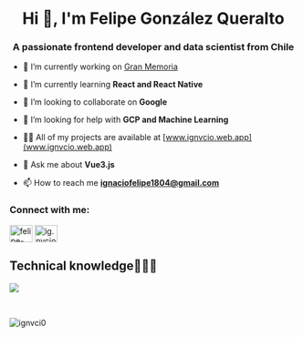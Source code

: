 <h1 align="center">Hi 👋, I'm Felipe González Queralto</h1>
<h3 align="center">A passionate frontend developer and data scientist from Chile</h3>

- 🔭 I’m currently working on [Gran Memoria](www.granmemoria.cl)

- 🌱 I’m currently learning **React and React Native**

- 👯 I’m looking to collaborate on **Google**

- 🤝 I’m looking for help with **GCP and Machine Learning**

- 👨‍💻 All of my projects are available at [www.ignvcio.web.app](www.ignvcio.web.app)

- 💬 Ask me about **Vue3.js**

- 📫 How to reach me **ignaciofelipe1804@gmail.com**

<h3 align="left">Connect with me:</h3>
<p align="left">
<a href="https://linkedin.com/in/felipe-gonzalez-8936061b9" target="blank"><img align="center" src="https://raw.githubusercontent.com/rahuldkjain/github-profile-readme-generator/master/src/images/icons/Social/linked-in-alt.svg" alt="felipe-gonzalez-8936061b9" height="30" width="40" /></a>
<a href="https://instagram.com/ig.nvcio" target="blank"><img align="center" src="https://raw.githubusercontent.com/rahuldkjain/github-profile-readme-generator/master/src/images/icons/Social/instagram.svg" alt="ig.nvcio" height="30" width="40" /></a>
</p>

<h2 >Technical knowledge👨🏻‍💻</h2>
<!--tech stack icons-->
<p align="left">
  <a href="https://skillicons.dev">
    <img src="https://skillicons.dev/icons?i=js,androidstudio,java,py,css,html,nodejs,sqlite,firebase,git,github,docker,materialui,postman,vscode,ai,ps,ae,xd,angular,bootstrap,cloudflare,discord,django,fastapi,gcp,nuxt,pinia,sqlite,vue,vuetify&perline=12" />
  </a>
</p>
<br>

<p><img align="center" src="https://github-readme-stats.vercel.app/api/top-langs?username=ignvci0&show_icons=true&locale=en&layout=compact" alt="ignvci0" /></p>
